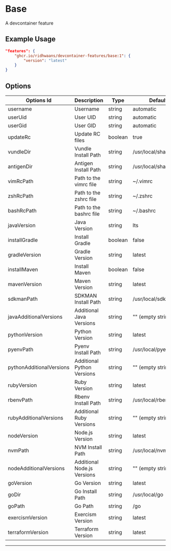 
# Base

A devcontainer feature

## Example Usage

```json
"features": {
    "ghcr.io/ridhwaans/devcontainer-features/base:1": {
        "version": "latest"
    }
}
```

## Options

| Options Id               | Description                                       | Type    | Default Value                   |
|--------------------------|---------------------------------------------------|---------|---------------------------------|
| username                 | Username                                          | string  | automatic                       |
| userUid                  | User UID                                          | string  | automatic                       |
| userGid                  | User GID                                          | string  | automatic                       |
| updateRc                 | Update RC files                                   | boolean | true                            |
| vundleDir                | Vundle Install Path                               | string  | /usr/local/share/vim/bundle    |
| antigenDir               | Antigen Install Path                              | string  | /usr/local/share/zsh/bundle    |
| vimRcPath                | Path to the vimrc file                            | string  | ~/.vimrc                 |
| zshRcPath                | Path to the zshrc file                            | string  | ~/.zshrc                 |
| bashRcPath               | Path to the bashrc file                           | string  | ~/.bashrc               |
| javaVersion              | Java Version                                      | string  | lts                             |
| installGradle            | Install Gradle                                    | boolean | false                           |
| gradleVersion            | Gradle Version                                    | string  | latest                          |
| installMaven             | Install Maven                                     | boolean | false                           |
| mavenVersion             | Maven Version                                     | string  | latest                          |
| sdkmanPath        | SDKMAN Install Path                               | string  | /usr/local/sdkman               |
| javaAdditionalVersions   | Additional Java Versions                          | string  | "" (empty string)                |
| pythonVersion            | Python Version                                    | string  | latest                          |
| pyenvPath         | Pyenv Install Path                                | string  | /usr/local/pyenv                |
| pythonAdditionalVersions | Additional Python Versions                        | string  | "" (empty string)                |
| rubyVersion              | Ruby Version                                      | string  | latest                          |
| rbenvPath         | Rbenv Install Path                                | string  | /usr/local/rbenv                |
| rubyAdditionalVersions   | Additional Ruby Versions                          | string  | "" (empty string)                |
| nodeVersion              | Node.js Version                                   | string  | latest                          |
| nvmPath           | NVM Install Path                                  | string  | /usr/local/nvm                  |
| nodeAdditionalVersions   | Additional Node.js Versions                       | string  | "" (empty string)                |
| goVersion                | Go Version                                        | string  | latest                          |
| goDir            | Go Install Path                                   | string  | /usr/local/go                   |
| goPath                   | Go Path                                           | string  | /go                             |
| exercismVersion          | Exercism Version                                  | string  | latest                          |
| terraformVersion         | Terraform Version                                 | string  | latest                          |

---
